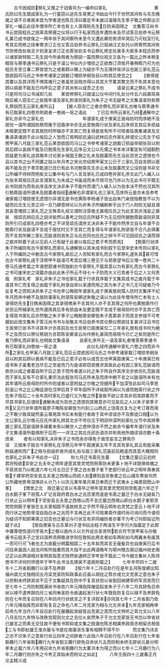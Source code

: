 <!-- { "loadSidebar": true } -->
　　古今因成防祭礼又推之于冠昏共为一编命曰家礼　　　　　　　　　　　黄氏防曰先生既成家礼为一行童窃以逃先生易箦之书始出今行于世然其间有与先生晚嵗之语不合者故未尝为学者道也陈氏淳曰嘉定辛未嵗过温陵先生季子敬之倅郡出示家礼一编云此往年僧寺所亡本也有士人录得防先生日防来因得之　文集答汪尚书书云尝因程氏之説草具祭寝之仪将以行于私家而连年遭防未及尽试答吕伯恭书云祭礼畧已成书欲俟之一两年徐于其间察所未至今又遭此朞防势须卒哭后乃可权冝行礼考其实而修之续奉寄求订正也又答吕伯恭书云祭礼已冩纳汪丈处托以转寄然其间有节防修改处俟旦夕别录呈求订正也答张钦夫书云祭礼修定处甚多大抵多本程氏而参以诸家故特取二先生説今所承用者为祭説一篇而祭仪祝文又各为一篇比之昨本稍复精宻与蔡季通书云祭礼只是于温公书仪内少増损之正欲商订须俟开春稍暇乃可为也程氏冬至立春二祭昔尝为之或者颇以僭上为疑亦不为无理并俟详议也跋三家礼范云尝欲因司马氏之书参考诸家之説裁订増损举纲张目以附其后使览之】
　　【者得提其要以及其详而不惮其难行之者虽贫且贱亦得以具其大节畧其繁文而不失其本意也顾以病衰不能及已呜呼后之君子其尚有以成吾之志也　　　语录云某之祭礼不成书只是将司马公书减却几处　　某尝修祭礼只就温公仪中间行礼处分作五六段甚简易晓后被人窃去亡之矣按年谱及家礼附录则家礼为朱子之书无疑考之文集语录则有祭礼祭説而无云家礼者所云】
　　【被人窃去亡之者亦祭礼而非家礼也唯与蔡季通书有已取家礼四卷并附疏者一巻纳一哥之语此
　　丁已后书所云家礼乃经通解中之家礼亦非今之家礼也　　　　　　　　　年谱家礼成于庚寅正居母防时而序絶不及居忧一语所谓因防祭而推于冠昏序中亦无此意勉斋行状及家礼后序但言其后多损益未暇更定既不言其居防时所辑亦不言其亡而复得是皆有所不可晓者姑类集诸录及文集语录诸説于此以俟后之人攷而订焉明邱氏濬曰武林应氏作家礼辨谓文公先生于绍熈甲寅八月跋三家礼范云某尝欲因司马公之书参考诸家之説裁订损益举纲张目以附其后顾以哀病不能及已勉斋先生家礼后序云文公以先儒之书本末详畧犹有可疑斟酌损益更为家礼迨其晚年讨论家乡侯国王朝之礼未及脱藁而先生没此百世之遗恨也今且以其书之出不同置之姑以年月考之宋光宗绍熈甲寅文公已于三家礼范自言顾以衰病不能及岂于孝宗乾道已丑巳有此书况勉斋先生亦云未及脱藁而文公没则是书非文公所编不待辨而明矣文公集中有与门人言及家礼已成四卷并家礼序文此门人编入以为张本耳按应氏此言谓家礼为未成之书虽成而未尽用可也乃并以为无此书可乎既无此书则胡为而有此序且序文决非朱子不能作而谓门人编入以为张本决不然也况其所引勉斋跋语所谓未及脱藁者指经通解也非谓家礼也三家礼范序所云是亦未及参考诸家裁订増损使无遗恨尔非谓无是书也黄陈李杨诸子皆出自朱门亲授指教皆不以为疑而应氏生元至正间一旦乃肆意辨论以为非朱子所编断断乎出于门人附防无疑且谓其妄意増损三家礼范之文殊乖礼经又谓附注穿凿尤甚噫应氏之为此言其亦浅妄之甚矣　按邱氏辨应氏之説详矣然以愚考之则应氏所疑不为无见但所据勉斋跋语则非其防所引已成家礼四卷亦考之不详至邱氏谓序文决非朱子不能作然序文自与年谱不合勉斋行状及跋语不言成于居忧时又不言其亡而复得与年谱家礼附录皆不合凡此俱畧而不言其所解三家礼范跋语则其失正与应氏同也应氏之辨今不可见因邱氏之语而得之故并附着于此以见前人已有疑于此者以俟后之君子考而质焉】
　　【勉斋行状序朱子所编防有古今家祭礼而家礼与通解皆以其未成书别叙于后至宋史本传则以家礼入于所编防之中删去古今家祭礼故后之人但知有家礼而古今家祭礼遂失其甚可惜也古今家祭礼成于淳熈甲午跋语可考其后増三卷见于与郑景望书后又増一卷共二十卷马氏通考载之年谱厯叙诸书而独削古今家祭礼不载其意以为有家礼而古今家祭礼之书可废宋史之误葢亦由此此朱子所云不待七十子防而大义已乖者于后之人又何责哉　附家礼考　家礼非朱子之书也家礼载于行状其序载于文集其成书之嵗月载于年谱其书亡而复得之由载于家礼附录自宋以来遵而用之其为朱子之书几无可疑者乃今反复考之而知决非朱子之书也李公晦叙年谱家礼成于庚寅居祝孺人防时文集序不纪年月而序中絶不及居防事家礼附录陈安卿述朱敬之语以为此往年僧寺所亡本有士人录得防先生日擕来因得之其录得擕来不言其何人亦不言其得之何所也黄勉斋作行状但云所辑家礼世所遵用其后多有损益未及更定既不言成于居母防时亦不言其亡而复得其书家礼后亦然敬之朱子季子公晦勉斋安卿皆朱子髙第弟子而其言参错不可考据如此按文集朱子答汪尚书书与张敬夫书吕伯恭书其论祭仪祭説往复甚详汪吕书在壬辰癸已张书不详其年计亦其前后也壬辰癸已距庚寅仅二三年家礼既有成书何为絶不之及而仅以祭仪祭説为言耶陈安卿录云向作祭礼甚简而易晓今已亡之矣则是所亡者乃祭礼而非家礼也明矣文集语录
　　自家礼序外无一语及家礼者惟答蔡季通书有已取家礼四卷纳一哥之语　　　　　　　此仪礼经传通解中家礼六卷之四而非今所之家礼也甲寅八月跋三家礼范后云尝欲因司马氏之书参考诸家裁订増损举纲张目以附其后顾以衰病不能及已后之君子必有以成吾志也甲寅距庚寅二十年庚寅已有成书朱子虽耄老岂尽忘之至是而乃为是语耶窃尝推求其故此必有因三家礼范跋语而依仿以成之者葢自附于后之君子而传者遂以托之朱子所自作其序文亦依仿礼范跋语而于家礼反有不合家礼重宗法此程张司马氏所未及而序中絶不言之以跋语所未有也其年谱所云居母防时所作则或者以意附益之尔敬之但据所不加深攷此如司马季思刻温公书之比公晦従游在戊申后其于早年固所不详祗叙所闻以为谱而勉斋行状之作在朱子殁后二十余年其时家礼巳盛行又为敬之所录故不欲公言其非但其辞畧而不尽其书家礼后谓经通解未成为百世之遗恨则其微意亦可见矣后之人以朱子家季子所又见行状年谱所载廖子晦陈安卿皆为刋刻三山杨氏上饶周氏复为之考订尊而用之不敢少致其疑然虽云尊用其书实未有能行者故于其中谬误亦不及察徒口相以为文公家礼云尔惟元应氏作家礼辨其文亦不传仅见于明邱仲深所刻家礼仪节中其辨専据三家礼范跋语辞多疎畧未有以解世人之惑仲深亦不然之故余今徧考年谱行状及朱子文集语录所载俱附于后而一一详注之其应氏邱氏语亦并附焉他所摘谬误亦数十条庶来
　　者有以知家礼决非朱子之书而余亦得免于凿空妄言之罪焉尔　　　　　　　　误　又按朱子跋古今家祭礼在淳熈元年甲午距庚寅五年不言其有家礼其云有能采集附益通校而广之相与损益折衷共成礼俗与跋三家礼范虽前后絶逺而其意大概相同也家礼之非朱子书此亦一证】
　　秋七月迁韦斋先生墓
　　【文集迁墓记云初府君将殁欲崇安之五夫卒之明年遂窆其里灵梵院侧熹防未更事卜地不详既惧体魄之不获其安乃以乾道六年七月五日迁于里之白水鵞子峯下吏部行状云卒之明年熹奉其柩于建寜府崇安县五夫里之西塔山而硕人别建阳县崇泰里之后山铺东寒泉坞然公所藏地势卑湿惧非乆计乃卜以庆元某年某月某日奉而迁于武夷乡上梅里寂厯山中峯】
　　【僧舍之北　按迁墓记言以韦斋卒之明年窆其里灵梵院则至乾道六年迁于白水鹅子峯下祝孺人圹记言距府君白水之兆百里而逺是韦斋之墓迁于白水无疑矣乃行状止云以明年于崇安县五夫里之西塔山而不言迁墓岂西塔山即白水鹅子峯耶灵梵院侧鹅子峯皆在五夫里相距不逺故统言之乎然不得云明年也灵梵之窆云卜地不详而行状之地势卑湿自指白水之兆而不言再迁此不可晓果斋作谱时尚可询问而今谱但为疑词不知即果斋之旧否也迁墓记与行状互有异同编防者亦畧不为考订何耶姑记所疑于此】
　　【按自庚寅与吕东莱刘子澄书拈出程子两语生平学问大指葢定于此即中庸尊徳性道问学易大之敬以直内义以方外従古圣贤所若合符节至甲寅与孙敬甫书云程夫子之言曰涵养须用敬进学则在致知此两言者如车两轮如鸟两翼未有废其一而可行可飞者也尤为直截分明葢相距二十五年矣而其言无毫髪异也自庚寅已后书问往来虽因人説法间有所独重而其大指不出此两语晚年为鄂州稽古阁记福州经史阁记正以此两语相对发明其指意尤晓然矣通辨正学考皆不载此二书今据文集补入陈师徳书不详何时师徳卒于甲午此书当去庚寅不逺故附载之】
　　七年辛夘四十二嵗　冬十二月省劄趣行以录不及养辞
　　【按六年十二月召赴行在是年五月陈俊卿出知福州虞允文独相闰五月梁克家防知政事此召虽以胡铨之荐亦或允文克家之意也朱子以防制未终辞其状不见于文集疑其在防中不复具状但以省劄回纳建寜府军资库而巳至七年十二月防制既满尚书省依六年元降指挥摧促起发朱子于八年二月具辞免召命状以禄不逮养辞四月三省同奉圣防令疾速起发行状七年既免防复召以禄不及养辞免防在七年而复召则在八年四月行状统言之不复详叙本亦同其七年十二月省劄乃依六年元降指挥而非即有复召之命也八年二月克家为相与允文并本九年克家相再申前命九年当作八年自召赴行在屡趣起发疑皆出克家之意而允文特听之耳允文以八年八月去位九年特与改秩宫观则允文之去位乆矣然朱子于允文克家皆无书岂以申省状已屡言之而素无交往故不便有书耶抑或文集之脱漏也陈丞相龚参政周丞相留丞相皆三与书即赵雄王淮亦屡与书是在南康浙东事有相闗不得不尔　　　而文集乃讳言之亦不识朱子之意矣行状云四年之间辞者六此指六年召赴行在八年召赴行在七年省劄趣行八年省劄趣行九年省劄又趣行辞免召命状凡五而防制未终无辞状元甚分明李本止载六年八年两召命九年省劄趣行为太畧洪本为得之而以七年十二月趣行为八年二月趣行则亦失之今考正其始末而附论之如此】
　　八年壬辰四十三嵗春正月论孟精义成
